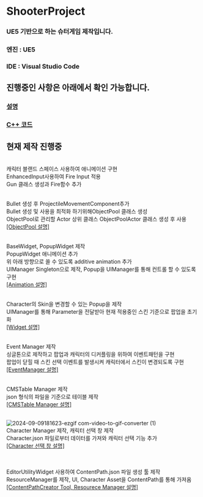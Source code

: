 # ShooterProject
### UE5 기반으로 하는 슈터게임 제작입니다.
### **엔진 : UE5**
### **IDE : Visual Studio Code**<br>

## 진행중인 사항은 아래에서 확인 가능합니다.
### [설명](https://github.com/HongJaehan-hub/ShooterProject/tree/main/%EC%84%A4%EB%AA%85)
### [C++ 코드](https://github.com/HongJaehan-hub/ShooterProject/tree/main/ShooterGame/Source/ShooterGame)

## 현재 제작 진행중

<br>캐릭터 블랜드 스페이스 사용하여 애니메이션 구현
<br>EnhancedInput사용하여 Fire Input 적용
<br>Gun 클래스 생성과 Fire함수 추가<br>

<br>Bullet 생성 후 ProjectileMovementComponent추가 
<br>Bullet 생성 및 사용을 최적화 하기위해ObjectPool 클래스 생성 
<br>ObjectPool로 관리할 Actor 상위 클래스 ObjectPoolActor 클래스 생성 후 사용 
<br>[[ObjectPool 설명]](https://github.com/HongJaehan-hub/ShooterProject/tree/main/%EC%84%A4%EB%AA%85/ObjectPool)

<br> BaseWidget, PopupWidget 제작
<br> PopupWidget 애니메이션 추가
<br> 위 아래 방향으로 쏠 수 있도록 additive animation 추가
<br> UIManager Singleton으로 제작, Popup을 UIManager를 통해 컨트롤 할 수 있도록 구현
<br>[[Animation 설명]](https://github.com/HongJaehan-hub/ShooterProject/tree/main/%EC%84%A4%EB%AA%85/Animation)

<br> Character의 Skin을 변경할 수 있는 Popup을 제작
<br> UIManager를 통해 Parameter을 전달받아 현재 적용중인 스킨 기준으로 팝업을 초기화
<br>[[Widget 설명]](https://github.com/HongJaehan-hub/ShooterProject/tree/main/%EC%84%A4%EB%AA%85/Widget)

<br> Event Manager 제작
<br> 싱글톤으로 제작하고 팝업과 캐릭터의 디커플링을 위하여 이벤트패턴을 구현
<br> 팝업이 닫힐 때 스킨 선택 이벤트를 발생시켜 캐릭터에서 스킨이 변경되도록 구현
<br>[[EventManager 설명]](https://github.com/HongJaehan-hub/ShooterProject/tree/main/%EC%84%A4%EB%AA%85/EventManager)

<br> CMSTable Manager 제작
<br> json 형식의 파일을 기준으로 테이블 제작
<br>[[CMSTable Manager 설명]](https://github.com/HongJaehan-hub/ShooterProject/tree/main/%EC%84%A4%EB%AA%85/LoadContentTable)

<br>![2024-09-09181623-ezgif com-video-to-gif-converter (1)](https://github.com/user-attachments/assets/00d3663a-13b2-41cd-b8e2-cbc050ab1119)
<br> Character Manager 제작, 캐릭터 선택 창 제작
<br> Character.json 파일로부터 데이터를 가져와 캐릭터 선택 기능 추가
<br>[[Character 선택 창 설명]](https://github.com/HongJaehan-hub/ShooterProject/tree/main/%EC%84%A4%EB%AA%85/Character)

<br><br> EditorUtilityWidget 사용하여 ContentPath.json 파일 생성 툴 제작
<br> ResourceManager를 제작, UI, Character Asset을 ContentPath를 통해 가져옴
<br>[[ContentPathCreator Tool, Resourece Manager 설명]](https://github.com/HongJaehan-hub/ShooterProject/blob/main/%EC%84%A4%EB%AA%85/ResourceManager/ReadMe.md)
